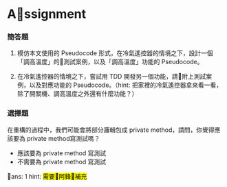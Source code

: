 # Assignment

### 簡答題

1. 模仿本文使用的 Pseudocode 形式，在冷氣遙控器的情境之下，設計一個「調高溫度」的測試案例，以及「調高溫度」功能的 Pseudocode。

2. 在冷氣遙控器的情境之下，嘗試用 TDD 開發另一個功能，請附上測試案例，以及對應功能的 Pseudocode。（hint: 把家裡的冷氣遙控器拿來看一看，除了開關機、調高溫度之外還有什麼功能？）

### 選擇題

在重構的過程中，我們可能會將部分邏輯包成 private method，請問，你覺得應該要為 private method寫測試嗎？
- 應該要為 private method 寫測試
- 不需要為 private method 寫測試

ans: 1
hint: <mark>需要阿鋒補充</mark>
